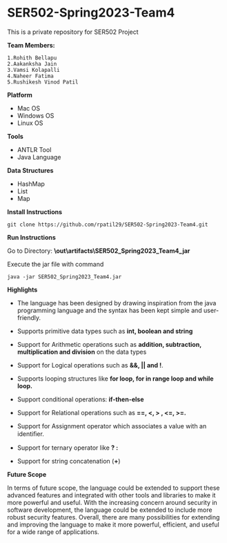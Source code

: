 # SER502-Spring2023-Team4
This is a private repository for SER502 Project

**Team Members:**

    1.Rohith Bellapu
    2.Aakanksha Jain
    3.Vamsi Kolapalli
    4.Naheer Fatima
    5.Rushikesh Vinod Patil
**Platform**

- Mac OS
- Windows OS
- Linux OS

**Tools**

- ANTLR Tool
- Java Language

**Data Structures**

- HashMap
- List
- Map

**Install Instructions**

`git clone https://github.com/rpatil29/SER502-Spring2023-Team4.git`


**Run Instructions**

Go to Directory: 
 **\out\artifacts\SER502_Spring2023_Team4_jar**

Execute the jar file with command

```
java -jar SER502_Spring2023_Team4.jar
```

**Highlights**

- The language has been designed by drawing inspiration from the java programming language and the syntax has been kept simple and user-friendly.

- Supports primitive data types such as **int, boolean and string**

- Support for Arithmetic operations such as **addition, subtraction, multiplication and division** on the data types

- Support for Logical operations such as **&&, || and !**.

- Supports looping structures like **for loop, for in range loop and while loop.**

- Support conditional operations: **if-then-else**

- Support for Relational operations such as **==, <, > , <=, >=.**

- Support for Assignment operator which associates a value with an identiﬁer.

- Support for ternary operator like **? :**

- Support for string concatenation (**+**)

**Future Scope**

In terms of future scope, the language could be extended to support these advanced features and integrated with 
other tools and libraries to make it more powerful and useful.  With the increasing concern around security in software development, the language could be extended to include more robust security features. Overall, there are many possibilities for extending and improving the language to make it more powerful, efficient, and useful for a wide range of applications.

